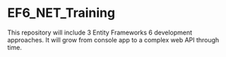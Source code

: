 # EF6_NET_Training
This repository will include 3 Entity Frameworks 6 development approaches. It will grow from console app to a complex web API through time.
